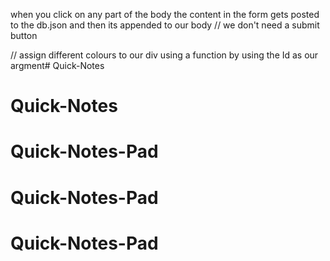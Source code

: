 when you click on any part of the body the content in the form gets posted to the db.json and then its appended to our body
// we don't need a submit button

// assign different colours to our div using a function by using the Id as our argment# Quick-Notes
# Quick-Notes
# Quick-Notes-Pad
# Quick-Notes-Pad
# Quick-Notes-Pad
